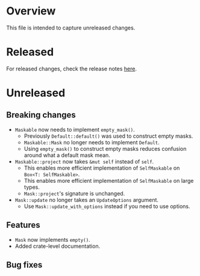 # Overview
This file is intended to capture unreleased changes.

# Released
For released changes, check the release notes [here](https://github.com/weiwei-lin/fieldmask-rs/releases).

# Unreleased
## Breaking changes
- `Maskable` now needs to implement `empty_mask()`.
    - Previously `Default::default()` was used to construct empty masks.
    - `Maskable::Mask` no longer needs to implement `Default`.
    - Using `empty_mask()` to construct empty masks reduces confusion around what a default mask mean.
- `Maskable::project` now takes `&mut self` instead of `self`.
    - This enables more efficient implementation of `SelfMaskable` on `Box<T: SelfMaskable>`.
    - This enables more efficient implementation of `SelfMaskable` on large types.
    - `Mask::project`'s signature is unchanged.
- `Mask::update` no longer takes an `UpdateOptions` argument.
    - Use `Mask::update_with_options` instead if you need to use options.

## Features
- `Mask` now implements `empty()`.
- Added crate-level documentation.

## Bug fixes
